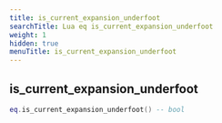 ```yaml
---
title: is_current_expansion_underfoot
searchTitle: Lua eq is_current_expansion_underfoot
weight: 1
hidden: true
menuTitle: is_current_expansion_underfoot
---
```

## is_current_expansion_underfoot
```lua
eq.is_current_expansion_underfoot() -- bool
```